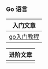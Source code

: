 ### Go 语言
|入门文章|
|---|
|[go入门教程](https://github.com/lubanproj/go_read/blob/master/go-start.md)|

|进阶文章|
|---|
||
